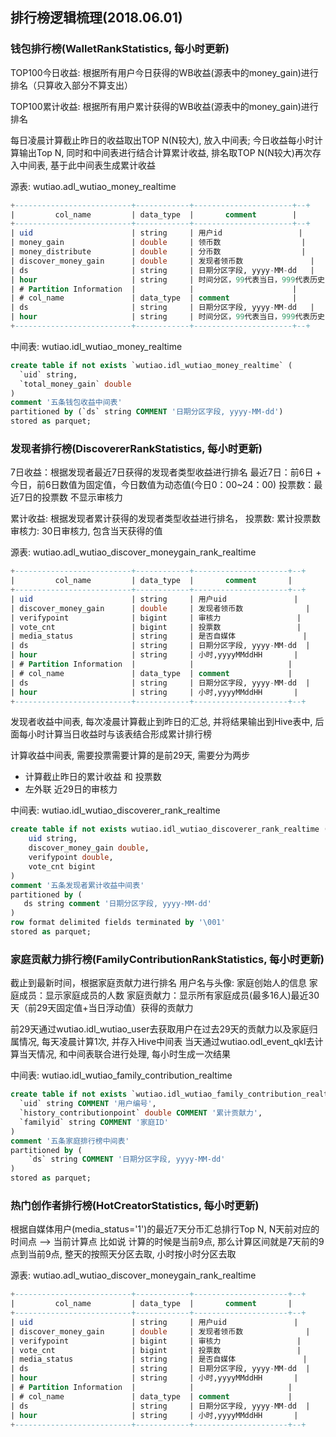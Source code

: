 ## 排行榜逻辑梳理(2018.06.01)

### 钱包排行榜(WalletRankStatistics, 每小时更新)

TOP100今日收益: 根据所有用户今日获得的WB收益(源表中的money_gain)进行排名（只算收入部分不算支出）

TOP100累计收益: 根据所有用户累计获得的WB收益(源表中的money_gain)进行排名

每日凌晨计算截止昨日的收益取出TOP N(N较大), 放入中间表; 今日收益每小时计算输出Top N, 同时和中间表进行结合计算累计收益,
排名取TOP N(N较大)再次存入中间表, 基于此中间表生成累计收益

源表: wutiao.adl_wutiao_money_realtime

```sql
+--------------------------+------------+----------------------+--+
|         col_name         | data_type  |       comment        |
+--------------------------+------------+----------------------+--+
| uid                      | string     | 用户id                 |
| money_gain               | double     | 领币数                  |
| money_distribute         | double     | 分币数                  |
| discover_money_gain      | double     | 发现者领币数               |
| ds                       | string     | 日期分区字段, yyyy-MM-dd   |
| hour                     | string     | 时间分区，99代表当日，999代表历史  |
| # Partition Information  |            |                      |
| # col_name               | data_type  | comment              |
| ds                       | string     | 日期分区字段, yyyy-MM-dd   |
| hour                     | string     | 时间分区，99代表当日，999代表历史  |
+--------------------------+------------+----------------------+--+
```

中间表: wutiao.idl_wutiao_money_realtime

```sql
create table if not exists `wutiao.idl_wutiao_money_realtime` (
  `uid` string,
  `total_money_gain` double
)
comment '五条钱包收益中间表'
partitioned by (`ds` string COMMENT '日期分区字段, yyyy-MM-dd')
stored as parquet;
```

### 发现者排行榜(DiscovererRankStatistics, 每小时更新)

7日收益：根据发现者最近7日获得的发现者类型收益进行排名
最近7日：前6日 + 今日，前6日数值为固定值，今日数值为动态值(今日0：00~24：00)
投票数：最近7日的投票数
不显示审核力

累计收益: 根据发现者累计获得的发现者类型收益进行排名，
投票数: 累计投票数
审核力: 30日审核力, 包含当天获得的值

源表: wutiao.adl_wutiao_discover_moneygain_rank_realtime

```sql
+--------------------------+------------+---------------------+--+
|         col_name         | data_type  |       comment       |
+--------------------------+------------+---------------------+--+
| uid                      | string     | 用户uid               |
| discover_money_gain      | double     | 发现者领币数              |
| verifypoint              | bigint     | 审核力                 |
| vote_cnt                 | bigint     | 投票数                 |
| media_status             | string     | 是否自媒体               |
| ds                       | string     | 日期分区字段, yyyy-MM-dd  |
| hour                     | string     | 小时,yyyyMMddHH       |
| # Partition Information  |            |                     |
| # col_name               | data_type  | comment             |
| ds                       | string     | 日期分区字段, yyyy-MM-dd  |
| hour                     | string     | 小时,yyyyMMddHH       |
+--------------------------+------------+---------------------+--+
```

发现者收益中间表, 每次凌晨计算截止到昨日的汇总, 并将结果输出到Hive表中, 后面每小时计算当日收益时与该表结合形成累计排行榜

计算收益中间表, 需要投票需要计算的是前29天, 需要分为两步

+ 计算截止昨日的累计收益 和 投票数
+ 左外联 近29日的审核力

中间表: wutiao.idl_wutiao_discoverer_rank_realtime

```sql
create table if not exists wutiao.idl_wutiao_discoverer_rank_realtime (
    uid string,
    discover_money_gain double,
    verifypoint double,
    vote_cnt bigint
)
comment '五条发现者累计收益中间表'
partitioned by (
   ds string comment '日期分区字段, yyyy-MM-dd'
)
row format delimited fields terminated by '\001'
stored as parquet;
```

### 家庭贡献力排行榜(FamilyContributionRankStatistics, 每小时更新)

截止到最新时间，根据家庭贡献力进行排名
用户名与头像: 家庭创始人的信息
家庭成员：显示家庭成员的人数
家庭贡献力：显示所有家庭成员(最多16人)最近30天（前29天固定值+当日浮动值）获得的贡献力

前29天通过wutiao.idl_wutiao_user去获取用户在过去29天的贡献力以及家庭归属情况, 每天凌晨计算1次, 并存入Hive中间表
当天通过wutiao.odl_event_qkl去计算当天情况, 和中间表联合进行处理, 每小时生成一次结果

中间表: wutiao.idl_wutiao_family_contribution_realtime

```sql
create table if not exists `wutiao.idl_wutiao_family_contribution_realtime` (
  `uid` string COMMENT '用户编号',
  `history_contributionpoint` double COMMENT '累计贡献力',
  `familyid` string COMMENT '家庭ID'
)
comment '五条家庭排行榜中间表'
partitioned by (
    `ds` string COMMENT '日期分区字段, yyyy-MM-dd'
)
stored as parquet;
```


### 热门创作者排行榜(HotCreatorStatistics, 每小时更新)

根据自媒体用户(media_status='1')的最近7天分币汇总排行Top N, N天前对应的时间点 --> 当前计算点
比如说 计算的时候是当前9点, 那么计算区间就是7天前的9点到当前9点, 整天的按照天分区去取, 小时按小时分区去取

源表: wutiao.adl_wutiao_discover_moneygain_rank_realtime

```sql
+--------------------------+------------+---------------------+--+
|         col_name         | data_type  |       comment       |
+--------------------------+------------+---------------------+--+
| uid                      | string     | 用户uid               |
| discover_money_gain      | double     | 发现者领币数              |
| verifypoint              | bigint     | 审核力                 |
| vote_cnt                 | bigint     | 投票数                 |
| media_status             | string     | 是否自媒体               |
| ds                       | string     | 日期分区字段, yyyy-MM-dd  |
| hour                     | string     | 小时,yyyyMMddHH       |
| # Partition Information  |            |                     |
| # col_name               | data_type  | comment             |
| ds                       | string     | 日期分区字段, yyyy-MM-dd  |
| hour                     | string     | 小时,yyyyMMddHH       |
+--------------------------+------------+---------------------+--+
```